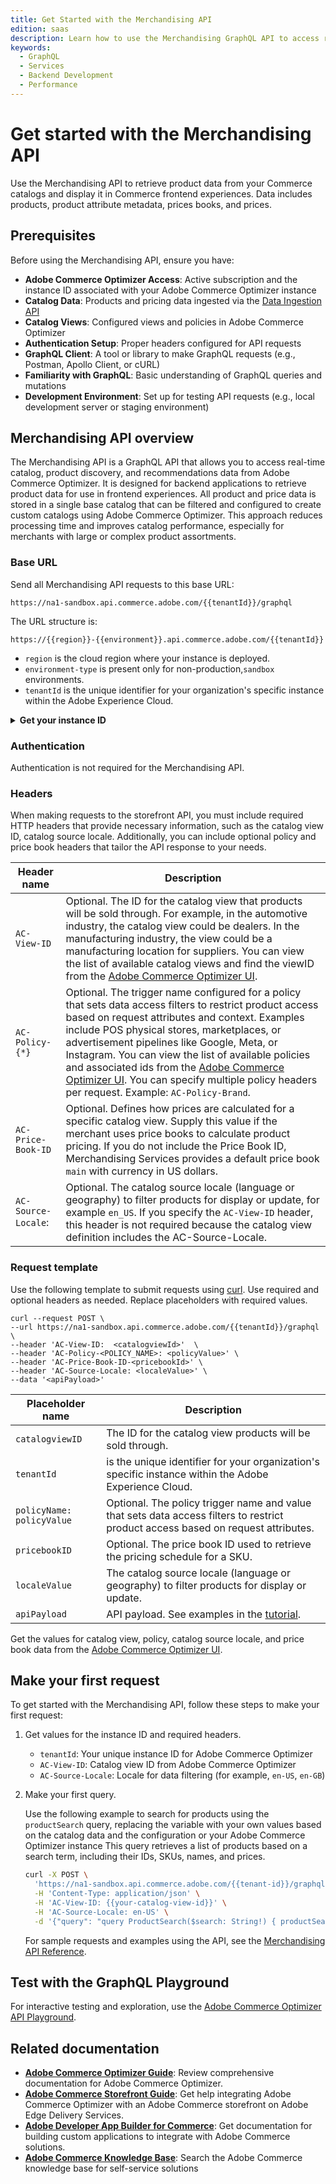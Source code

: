 ```yaml
---
title: Get Started with the Merchandising API
edition: saas
description: Learn how to use the Merchandising GraphQL API to access real-time catalog, product discovery, and recommendations data from Adobe Commerce Optimizer.
keywords:
  - GraphQL
  - Services
  - Backend Development
  - Performance
---
```


# Get started with the Merchandising API

Use the Merchandising API to retrieve product data from your Commerce catalogs and display it in Commerce frontend experiences. Data includes products, product attribute metadata, prices books, and prices.

## Prerequisites

Before using the Merchandising API, ensure you have:

- **Adobe Commerce Optimizer Access**: Active subscription and the instance ID associated with your Adobe Commerce Optimizer instance
- **Catalog Data**: Products and pricing data ingested via the [Data Ingestion API](../data-ingestion/index.md)
- **Catalog Views**: Configured views and policies in Adobe Commerce Optimizer
- **Authentication Setup**: Proper headers configured for API requests
- **GraphQL Client**: A tool or library to make GraphQL requests (e.g., Postman, Apollo Client, or cURL)
- **Familiarity with GraphQL**: Basic understanding of GraphQL queries and mutations
- **Development Environment**: Set up for testing API requests (e.g., local development server or staging environment)

## Merchandising API overview

The Merchandising API is a GraphQL API that allows you to access real-time catalog, product discovery, and recommendations data from Adobe Commerce Optimizer. It is designed for backend applications to retrieve product data for use in frontend experiences. All product and price data is stored in a single base catalog that can be filtered and configured to create custom catalogs using Adobe Commerce Optimizer. This approach reduces processing time and improves catalog performance, especially for merchants with large or complex product assortments.

### Base URL

Send all Merchandising API requests to this base URL:

```text
https://na1-sandbox.api.commerce.adobe.com/{{tenantId}}/graphql
```

The URL structure is:

```https://{{region}}-{{environment}}.api.commerce.adobe.com/{{tenantId}}```

- `region` is the cloud region where your instance is deployed.
- `environment-type` is present only for non-production,`sandbox` environments.
- `tenantId` is the unique identifier for your organization's specific instance within the Adobe Experience Cloud.

&NewLine; <!--Add space between the collapsible section and the previous paragraph-->

<details>
      <summary><b>Get your instance ID</b></summary>

import GetTenantId from '/src/_includes/authentication/get-tenant-id.md'

<GetTenantId />

</details>

### Authentication

Authentication is not required for the Merchandising API.

### Headers

When making requests to the storefront API, you must include required HTTP headers that provide necessary information, such as the catalog view ID, catalog source locale. Additionally, you can include optional policy and price book headers that tailor the API response to your needs.

| Header name| Description
| --- | ---
|`AC-View-ID` | Optional. The ID for the catalog view that products will be sold through. For example, in the automotive industry, the catalog view could be dealers. In the manufacturing industry, the view could be a manufacturing location for suppliers. You can view the list of available catalog views and find the viewID from the [Adobe Commerce Optimizer UI](https://experienceleague.adobe.com/en/docs/commerce/optimizer/catalog/channels).|
`AC-Policy-{*}` | Optional. The trigger name configured for a policy that sets data access filters to restrict product access based on request attributes and context. Examples include POS physical stores, marketplaces, or advertisement pipelines like Google, Meta, or Instagram. You can view the list of available policies and associated ids from the [Adobe Commerce Optimizer UI](https://experienceleague.adobe.com/en/docs/commerce/optimizer/catalog/policies). You can specify multiple policy headers per request. Example: `AC-Policy-Brand`.
`AC-Price-Book-ID` | Optional. Defines how prices are calculated for a specific catalog view. Supply this value if the merchant uses price books to calculate product pricing. If you do not include the Price Book ID, Merchandising Services provides a default price book `main` with currency in US dollars.
`AC-Source-Locale`: | Optional. The catalog source locale (language or geography) to filter products for display or update, for example `en_US`. If you specify the `AC-View-ID` header, this header is not required because the catalog view definition includes the AC-Source-Locale.

### Request template

Use the following template to submit requests using [curl](https://curl.se/). Use required and optional headers as needed. Replace placeholders with required values.

```shell
curl --request POST \
--url https://na1-sandbox.api.commerce.adobe.com/{{tenantId}}/graphql \
--header 'AC-View-ID:  <catalogviewId>'  \
--header 'AC-Policy-<POLICY_NAME>: <policyValue>' \
--header 'AC-Price-Book-ID-<pricebookId>' \
--header 'AC-Source-Locale: <localeValue>' \
--data '<apiPayload>'
```

| Placeholder name | Description                                                                                                     |
|------------------|-----------------------------------------------------------------------------------------------------------------|
| `catalogviewID`   | The ID for the catalog view products will be sold through.|
| `tenantId` | is the unique identifier for your organization's specific instance within the Adobe Experience Cloud.|
| `policyName: policyValue` | Optional. The policy trigger name and value that sets data access filters to restrict product access based on request attributes.              |
| `pricebookID`  | Optional. The price book ID used to retrieve the pricing schedule for a SKU. |
| `localeValue` | The catalog source locale (language or geography) to filter products for display or update. |            |
| `apiPayload`      | API payload. See examples in the [tutorial](../ccdm-use-case.md). |

Get the values for catalog view, policy, catalog source locale, and price book data from the [Adobe Commerce Optimizer UI](https://experienceleague.adobe.com/en/docs/commerce/optimizer/overview#quick-tour).

## Make your first request

To get started with the Merchandising API, follow these steps to make your first request:

1. Get values for the instance ID and required headers.

   - `tenantId`: Your unique instance ID for Adobe Commerce Optimizer
   - `AC-View-ID`: Catalog view ID from Adobe Commerce Optimizer
   - `AC-Source-Locale`: Locale for data filtering (for example, `en-US`, `en-GB`)

2. Make your first query.

   Use the following example to search for products using the `productSearch` query, replacing the variable with your own values based on the catalog data and the configuration or your Adobe Commerce Optimizer instance This query retrieves a list of products based on a search term, including their IDs, SKUs, names, and prices.

   ```bash
   curl -X POST \
     'https://na1-sandbox.api.commerce.adobe.com/{{tenant-id}}/graphql' \
     -H 'Content-Type: application/json' \
     -H 'AC-View-ID: {{your-catalog-view-id}}' \
     -H 'AC-Source-Locale: en-US' \
     -d '{"query": "query ProductSearch($search: String!) { productSearch( phrase: $search, page_size: 10) { items { productView { sku name description shortDescription images { url } ... on SimpleProductView { attributes { label name value } price { regular { amount { value currency } } roles } } } } } }", "variables": { "search": "your-string"}}'
   ```

   For sample requests and examples using the API, see the <a href="https://developer.adobe.com/commerce/services/reference/graphql/" target="_blank" rel="noopener noreferrer">Merchandising API Reference</a>.

## Test with the GraphQL Playground

For interactive testing and exploration, use the <a href="https://experienceleague.adobe.com/developer/commerce/storefront/playgrounds/commerce-optimizer/" target="_blank" rel="noopener noreferrer">Adobe Commerce Optimizer API Playground</a>.

## Related documentation

- **[Adobe Commerce Optimizer Guide](https://experienceleague.adobe.com/en/docs/commerce/optimizer/overview.html)**: Review comprehensive documentation for Adobe Commerce Optimizer.
- **[Adobe Commerce Storefront Guide](https://experienceleague.adobe.com/docs/commerce-storefront.html)**: Get help integrating Adobe Commerce Optimizer with an Adobe Commerce storefront on Adobe Edge Delivery Services.
- **[Adobe Developer App Builder for Commerce](https://experienceleague.adobe.com/en/docs/commerce-learn/tutorials/adobe-developer-app-builder/introduction-to-app-builder)**: Get documentation for building custom applications to integrate with Adobe Commerce solutions.
- **[Adobe Commerce Knowledge Base](https://experienceleague.adobe.com/docs/commerce-knowledge-base.html)**: Search the Adobe Commerce knowledge base for self-service solutions
